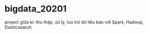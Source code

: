 # bigdata_20201
project giữa kì: thu thập, xử lý, lưu trữ dữ liệu báo với Spark, Hadoop, Elasticsearch
